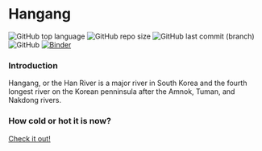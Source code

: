 # Hangang

![GitHub top language](https://img.shields.io/github/languages/top/naruei/hangang)
![GitHub repo size](https://img.shields.io/github/repo-size/naruei/hangang)
![GitHub last commit (branch)](https://img.shields.io/github/last-commit/naruei/hangang/master)
![GitHub](https://img.shields.io/github/license/naruei/hangang)
[![Binder](https://mybinder.org/badge_logo.svg)](https://mybinder.org/v2/git/https%3A%2F%2Fgithub.com%2Fnaruei%2Fhangang/master)

### Introduction

Hangang, or the Han River is a major river in South Korea and the fourth longest river on the Korean penninsula after the Amnok, Tuman, and Nakdong rivers.

### How cold or hot it is now?

[Check it out!](https://github.com/naruei/hangang/blob/master/hangang.ipynb)
